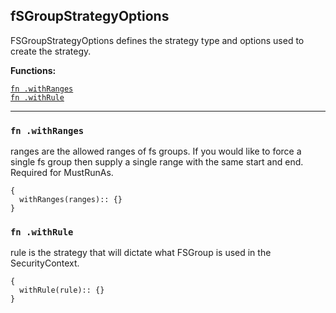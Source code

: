 
## fSGroupStrategyOptions
FSGroupStrategyOptions defines the strategy type and options used to create the strategy.

**Functions:**

[`fn .withRanges`](#fn-withranges)  
[`fn .withRule`](#fn-withrule)  

---


### `fn .withRanges`
ranges are the allowed ranges of fs groups.  If you would like to force a single fs group then supply a single range with the same start and end. Required for MustRunAs.
```jsonnet
{
  withRanges(ranges):: {}
}
```

### `fn .withRule`
rule is the strategy that will dictate what FSGroup is used in the SecurityContext.
```jsonnet
{
  withRule(rule):: {}
}
```

